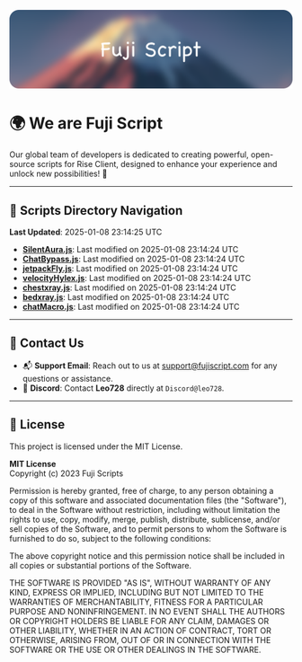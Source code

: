![Banner](.github/b.webp)

# 🌍 **We are Fuji Script**

Our global team of developers is dedicated to creating powerful, open-source scripts for Rise Client, designed to enhance your experience and unlock new possibilities! 🌟

---
<!-- SCRIPTS_NAVIGATION_START -->
## 📂 **Scripts Directory Navigation**

**Last Updated**: 2025-01-08 23:14:25 UTC

- **[SilentAura.js](scripts/SilentAura.js)**: Last modified on 2025-01-08 23:14:24 UTC
- **[ChatBypass.js](scripts/ChatBypass.js)**: Last modified on 2025-01-08 23:14:24 UTC
- **[jetpackFly.js](scripts/jetpackFly.js)**: Last modified on 2025-01-08 23:14:24 UTC
- **[velocityHylex.js](scripts/velocityHylex.js)**: Last modified on 2025-01-08 23:14:24 UTC
- **[chestxray.js](scripts/chestxray.js)**: Last modified on 2025-01-08 23:14:24 UTC
- **[bedxray.js](scripts/bedxray.js)**: Last modified on 2025-01-08 23:14:24 UTC
- **[chatMacro.js](scripts/chatMacro.js)**: Last modified on 2025-01-08 23:14:24 UTC

<!-- SCRIPTS_NAVIGATION_END -->

---

## 💬 **Contact Us**  
- 📬 **Support Email**: Reach out to us at [support@fujiscript.com](mailto:support@fujiscript.com) for any questions or assistance.  
- 💬 **Discord**: Contact **Leo728** directly at `Discord@leo728`.

---

## 📜 **License**

This project is licensed under the MIT License.  

**MIT License**  
Copyright (c) 2023 Fuji Scripts  

Permission is hereby granted, free of charge, to any person obtaining a copy of this software and associated documentation files (the "Software"), to deal in the Software without restriction, including without limitation the rights to use, copy, modify, merge, publish, distribute, sublicense, and/or sell copies of the Software, and to permit persons to whom the Software is furnished to do so, subject to the following conditions:  

The above copyright notice and this permission notice shall be included in all copies or substantial portions of the Software.  

THE SOFTWARE IS PROVIDED "AS IS", WITHOUT WARRANTY OF ANY KIND, EXPRESS OR IMPLIED, INCLUDING BUT NOT LIMITED TO THE WARRANTIES OF MERCHANTABILITY, FITNESS FOR A PARTICULAR PURPOSE AND NONINFRINGEMENT. IN NO EVENT SHALL THE AUTHORS OR COPYRIGHT HOLDERS BE LIABLE FOR ANY CLAIM, DAMAGES OR OTHER LIABILITY, WHETHER IN AN ACTION OF CONTRACT, TORT OR OTHERWISE, ARISING FROM, OUT OF OR IN CONNECTION WITH THE SOFTWARE OR THE USE OR OTHER DEALINGS IN THE SOFTWARE.  
